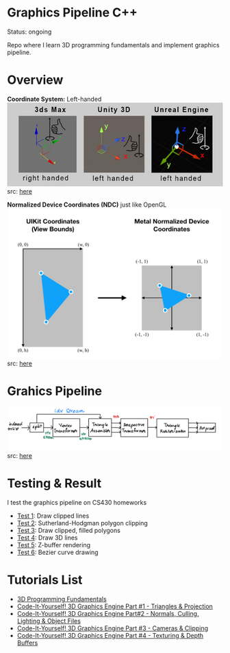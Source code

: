 # Graphics Pipeline C++
Status: ongoing

Repo where I learn 3D programming fundamentals and implement graphics pipeline. 

# Overview
**Coordinate System:** Left-handed
![coordinate-system](public/coordinate.jpg)
src: [here](http://www.aclockworkberry.com/basis-orientations-in-3ds-max-unity-3d-and-unreal-engine)

**Normalized Device Coordinates (NDC)** just like OpenGL
![ndc](public/ndc.png)
src: [here](http://www.aclockworkberry.com/basis-orientations-in-3ds-max-unity-3d-and-unreal-engine)

# Grahics Pipeline
![pipeline_img](public/pipeline.png)
src: [here](https://stackoverflow.com/questions/58293221/convert-screen-coordinates-to-metals-normalized-device-coordinates) 

# Testing & Result
I test the graphics pipeline on CS430 homeworks
- [Test 1](test/test1): Draw clipped lines 
- [Test 2](test/test2): Sutherland-Hodgman polygon clipping 
- [Test 3](test/test3): Draw clipped, filled polygons  
- [Test 4](test/test4): Draw 3D lines  
- [Test 5](test/test5): Z-buffer rendering  
- [Test 6](test/test6): Bezier curve drawing  

# Tutorials List
- [3D Programming Fundamentals](https://www.youtube.com/playlist?list=PLqCJpWy5Fohe8ucwhksiv9hTF5sfid8lA)
- [Code-It-Yourself! 3D Graphics Engine Part #1 - Triangles & Projection](https://www.youtube.com/watch?v=ih20l3pJoeU&list=PLrOv9FMX8xJE8NgepZR1etrsU63fDDGxO&index=22)
- [Code-It-Yourself! 3D Graphics Engine Part#2 - Normals, Culling, Lighting & Object Files](https://www.youtube.com/watch?v=XgMWc6LumG4&list=PLrOv9FMX8xJE8NgepZR1etrsU63fDDGxO&index=23)
- [Code-It-Yourself! 3D Graphics Engine Part #3 - Cameras & Clipping](https://www.youtube.com/watch?v=HXSuNxpCzdM&list=PLrOv9FMX8xJE8NgepZR1etrsU63fDDGxO&index=24)
- [Code-It-Yourself! 3D Graphics Engine Part #4 - Texturing & Depth Buffers](https://www.youtube.com/watch?v=nBzCS-Y0FcY&list=PLrOv9FMX8xJE8NgepZR1etrsU63fDDGxO&index=25)